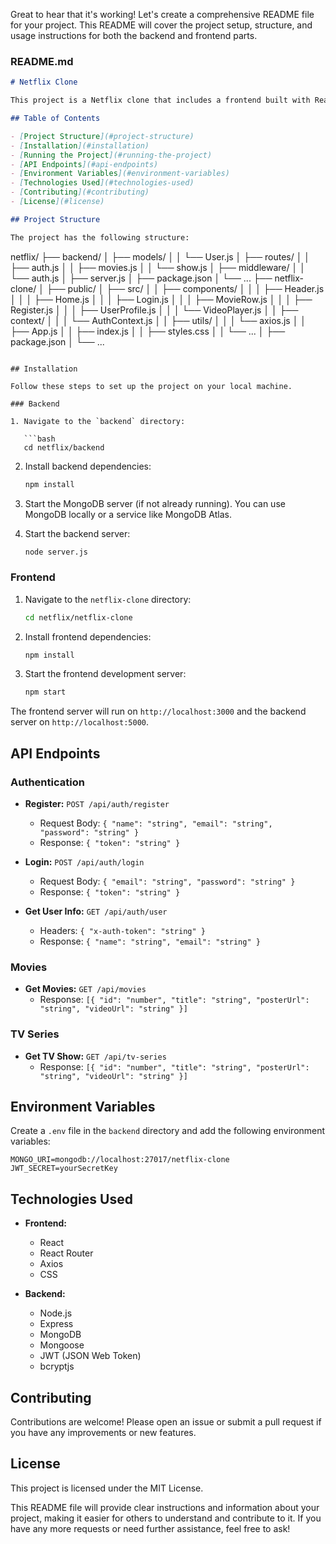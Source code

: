 Great to hear that it's working! Let's create a comprehensive README file for your project. This README will cover the project setup, structure, and usage instructions for both the backend and frontend parts.

### README.md

```markdown
# Netflix Clone

This project is a Netflix clone that includes a frontend built with React and a backend built with Express and MongoDB. The application features user authentication, browsing movies and TV shows, and a video player.

## Table of Contents

- [Project Structure](#project-structure)
- [Installation](#installation)
- [Running the Project](#running-the-project)
- [API Endpoints](#api-endpoints)
- [Environment Variables](#environment-variables)
- [Technologies Used](#technologies-used)
- [Contributing](#contributing)
- [License](#license)

## Project Structure

The project has the following structure:

```
netflix/
├── backend/
│   ├── models/
│   │   └── User.js
│   ├── routes/
│   │   ├── auth.js
│   │   ├── movies.js
│   │   └── show.js
│   ├── middleware/
│   │   └── auth.js
│   ├── server.js
│   ├── package.json
│   └── ...
├── netflix-clone/
│   ├── public/
│   ├── src/
│   │   ├── components/
│   │   │   ├── Header.js
│   │   │   ├── Home.js
│   │   │   ├── Login.js
│   │   │   ├── MovieRow.js
│   │   │   ├── Register.js
│   │   │   ├── UserProfile.js
│   │   │   └── VideoPlayer.js
│   │   ├── context/
│   │   │   └── AuthContext.js
│   │   ├── utils/
│   │   │   └── axios.js
│   │   ├── App.js
│   │   ├── index.js
│   │   ├── styles.css
│   │   └── ...
│   ├── package.json
│   └── ...
```

## Installation

Follow these steps to set up the project on your local machine.

### Backend

1. Navigate to the `backend` directory:

   ```bash
   cd netflix/backend
   ```

2. Install backend dependencies:

   ```bash
   npm install
   ```

3. Start the MongoDB server (if not already running). You can use MongoDB locally or a service like MongoDB Atlas.

4. Start the backend server:

   ```bash
   node server.js
   ```

### Frontend

1. Navigate to the `netflix-clone` directory:

   ```bash
   cd netflix/netflix-clone
   ```

2. Install frontend dependencies:

   ```bash
   npm install
   ```

3. Start the frontend development server:

   ```bash
   npm start
   ```

The frontend server will run on `http://localhost:3000` and the backend server on `http://localhost:5000`.

## API Endpoints

### Authentication

- **Register:** `POST /api/auth/register`
  - Request Body: `{ "name": "string", "email": "string", "password": "string" }`
  - Response: `{ "token": "string" }`

- **Login:** `POST /api/auth/login`
  - Request Body: `{ "email": "string", "password": "string" }`
  - Response: `{ "token": "string" }`

- **Get User Info:** `GET /api/auth/user`
  - Headers: `{ "x-auth-token": "string" }`
  - Response: `{ "name": "string", "email": "string" }`

### Movies

- **Get Movies:** `GET /api/movies`
  - Response: `[{ "id": "number", "title": "string", "posterUrl": "string", "videoUrl": "string" }]`

### TV Series

- **Get TV Show:** `GET /api/tv-series`
  - Response: `[{ "id": "number", "title": "string", "posterUrl": "string", "videoUrl": "string" }]`

## Environment Variables

Create a `.env` file in the `backend` directory and add the following environment variables:

```
MONGO_URI=mongodb://localhost:27017/netflix-clone
JWT_SECRET=yourSecretKey
```

## Technologies Used

- **Frontend:**
  - React
  - React Router
  - Axios
  - CSS

- **Backend:**
  - Node.js
  - Express
  - MongoDB
  - Mongoose
  - JWT (JSON Web Token)
  - bcryptjs

## Contributing

Contributions are welcome! Please open an issue or submit a pull request if you have any improvements or new features.

## License

This project is licensed under the MIT License.

This README file will provide clear instructions and information about your project, making it easier for others to understand and contribute to it. If you have any more requests or need further assistance, feel free to ask!
